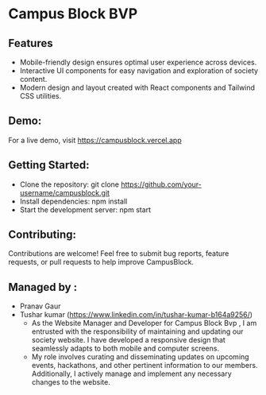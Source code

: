 # Campus Block BVP
 
## Features
   - Mobile-friendly design ensures optimal user experience across devices.
   - Interactive UI components for easy navigation and exploration of society content.
   - Modern design and layout created with React components and Tailwind CSS utilities.
  
## Demo: 
For a live demo, visit https://campusblock.vercel.app

## Getting Started:
   - Clone the repository: git clone https://github.com/your-username/campusblock.git
   - Install dependencies: npm install
   - Start the development server: npm start

## Contributing:
Contributions are welcome! Feel free to submit bug reports, feature requests, or pull requests to help improve CampusBlock.

##  Managed by :
   - Pranav Gaur
   - Tushar kumar (https://www.linkedin.com/in/tushar-kumar-b164a9256/)
      - As the Website Manager and Developer for Campus Block Bvp , I am entrusted with the responsibility of maintaining and updating our society website. I have developed a responsive design that seamlessly adapts to both mobile and computer screens.
      - My role involves curating and disseminating updates on upcoming events, hackathons, and other pertinent information to our members. Additionally, I actively manage and implement any necessary changes to the website.



  